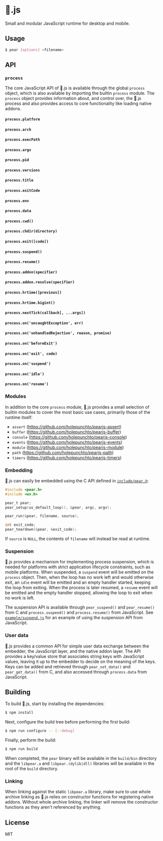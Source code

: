 # :pear:.js

Small and modular JavaScript runtime for desktop and mobile.

## Usage

```sh
$ pear [options] <filename>
```

## API

### `process`

The core JavaScript API of :pear:.js is available through the global `process` object, which is also available by importing the builtin `process` module. The `process` object provides information about, and control over, the :pear:.js process and also provides access to core functionality like loading native addons.

#### `process.platform`

#### `process.arch`

#### `process.execPath`

#### `process.argv`

#### `process.pid`

#### `process.versions`

#### `process.title`

#### `process.exitCode`

#### `process.env`

#### `process.data`

#### `process.cwd()`

#### `process.chdir(directory)`

#### `process.exit([code])`

#### `process.suspend()`

#### `process.resume()`

#### `process.addon(specifier)`

#### `process.addon.resolve(specifier)`

#### `process.hrtime([previous])`

#### `process.hrtime.bigint()`

#### `process.nextTick(callback[, ...args])`

#### `process.on('uncaughtException', err)`

#### `process.on('unhandledRejection', reason, promise)`

#### `process.on('beforeExit')`

#### `process.on('exit', code)`

#### `process.on('suspend')`

#### `process.on('idle')`

#### `process.on('resume')`

### Modules

In addition to the core `process` module, :pear:.js provides a small selection of builtin modules to cover the most basic use cases, primarily those of the runtime itself:

- `assert` (<https://github.com/holepunchto/pearjs-assert>)
- `buffer` (<https://github.com/holepunchto/pearjs-buffer>)
- `console` (<https://github.com/holepunchto/pearjs-console>)
- `events` (<https://github.com/holepunchto/pearjs-events>)
- `module` (<https://github.com/holepunchto/pearjs-module>)
- `path` (<https://github.com/holepunchto/pearjs-path>)
- `timers` (<https://github.com/holepunchto/pearjs-timers>)

### Embedding

:pear:.js can easily be embedded using the C API defined in [`include/pear.h`](include/pear.h):

```c
#include <pear.h>
#include <uv.h>

pear_t pear;
pear_setup(uv_default_loop(), &pear, argc, argv);

pear_run(&pear, filename, source);

int exit_code;
pear_teardown(&pear, &exit_code);
```

If `source` is `NULL`, the contents of `filename` will instead be read at runtime.

### Suspension

:pear:.js provides a mechanism for implementing process suspension, which is needed for platforms with strict application lifecycle constraints, such as mobile platforms. When suspended, a `suspend` event will be emitted on the `process` object. Then, when the loop has no work left and would otherwise exit, an `idle` event will be emitted and an empty handler started, keeping the loop from exiting. When the process is later resumed, a `resume` event will be emitted and the empty handler stopped, allowing the loop to exit when no work is left.

The suspension API is available through `pear_suspend()` and `pear_resume()` from C and `process.suspend()` and `process.resume()` from JavaScript. See [`example/suspend.js`](example/suspend.js) for an example of using the suspension API from JavaScript.

### User data

:pear:.js provides a common API for simple user data exchange between the embedder, the JavaScript layer, and the native addon layer. The API provides a key/value store that associates string keys with JavaScript values, leaving it up to the embedder to decide on the meaning of the keys. Keys can be added and retrieved through `pear_set_data()` and `pear_get_data()` from C, and also accessed through `process.data` from JavaScript. 

## Building

To build :pear:.js, start by installing the dependencies:

```sh
$ npm install
```

Next, configure the build tree before performing the first build:

```sh
$ npm run configure -- [--debug]
```

Finally, perform the build:

```sh
$ npm run build
```

When completed, the `pear` binary will be available in the `build/bin` directory and the `libpear.a` and `libpear.(dylib|dll)` libraries will be available in the root of the `build` directory.

### Linking

When linking against the static `libpear.a` library, make sure to use whole archive linking as :pear:.js relies on constructor functions for registering native addons. Without whole archive linking, the linker will remove the constructor functions as they aren't referenced by anything.

## License

MIT
